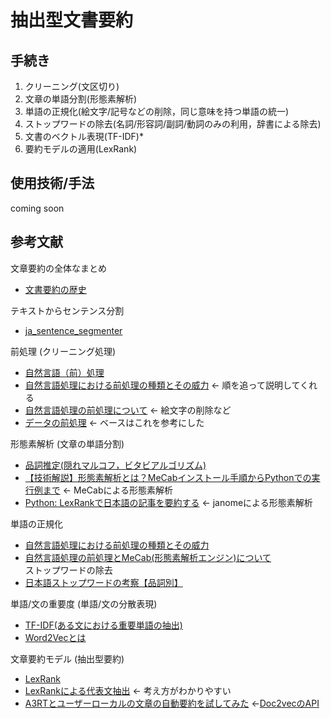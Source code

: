 # 抽出型文書要約
## 手続き
1. クリーニング(文区切り)
1. 文章の単語分割(形態素解析)
1. 単語の正規化(絵文字/記号などの削除，同じ意味を持つ単語の統一)
1. ストップワードの除去(名詞/形容詞/副詞/動詞のみの利用，辞書による除去)
1. 文書のベクトル表現(TF-IDF)*
1. 要約モデルの適用(LexRank)

## 使用技術/手法
coming soon

## 参考文献
文章要約の全体なまとめ  
- [文書要約の歴史](https://qiita.com/siida36/items/4c0dbaa07c456a9fadd0)  

テキストからセンテンス分割  
- [ja_sentence_segmenter](https://github.com/wwwcojp/ja_sentence_segmenter)  

前処理 (クリーニング処理)  
- [自然言語（前）処理](https://qiita.com/dcm_sawayama/items/406408e8bda0840a8106)  
- [自然言語処理における前処理の種類とその威力](https://qiita.com/Hironsan/items/2466fe0f344115aff177#%E3%82%B9%E3%83%88%E3%83%83%E3%83%97%E3%83%AF%E3%83%BC%E3%83%89%E3%81%AE%E9%99%A4%E5%8E%BB) ← 順を追って説明してくれる  
- [自然言語処理の前処理について](https://qiita.com/you_gin/items/03b6e5dc02892131cb9b) ← 絵文字の削除など  
- [データの前処理](https://zenn.dev/deepblackinc/books/5dd1d3acfcfd9e/viewer/07ad11) ← ベースはこれを参考にした  

形態素解析 (文章の単語分割)  
- [品詞推定(隠れマルコフ，ビタビアルゴリズム)](https://www.kabuku.co.jp/developers/hmm)  
- [【技術解説】形態素解析とは？MeCabインストール手順からPythonでの実行例まで](https://mieruca-ai.com/ai/morphological_analysis_mecab/) ← MeCabによる形態素解析  
- [Python: LexRankで日本語の記事を要約する](https://ohke.hateblo.jp/entry/2018/11/17/230000) ← janomeによる形態素解析  

単語の正規化  
- [自然言語処理における前処理の種類とその威力](https://qiita.com/Hironsan/items/2466fe0f344115aff177#%E8%BE%9E%E6%9B%B8%E3%82%92%E7%94%A8%E3%81%84%E3%81%9F%E5%8D%98%E8%AA%9E%E3%81%AE%E7%B5%B1%E4%B8%80)  
- [自然言語処理の前処理とMeCab(形態素解析エンジン)について](https://qiita.com/you_gin/items/03b6e5dc02892131cb9b#mecab%E3%81%AB%E3%81%A4%E3%81%84%E3%81%A6)  
ストップワードの除去  
- [日本語ストップワードの考察【品詞別】](https://mieruca-ai.com/ai/nlp-stopwords/)  

単語/文の重要度 (単語/文の分散表現)  
- [TF-IDF(ある文における重要単語の抽出)](https://qiita.com/AwaJ/items/5937665d5a4152cc24cf)  
- [Word2Vecとは](https://ledge.ai/word2vec/)  

文章要約モデル (抽出型要約)  
- [LexRank](https://ramenjuniti.hatenablog.com/entry/2018/09/19/205330)  
- [LexRankによる代表文抽出](https://www.ai-shift.co.jp/techblog/938) ← 考え方がわかりやすい  
- [A3RTとユーザーローカルの文章の自動要約を試してみた](https://crieit.net/posts/A3RT) ←[Doc2vecのAPI](https://a3rt.recruit-tech.co.jp/product/TextSummarizationAPI/)    
